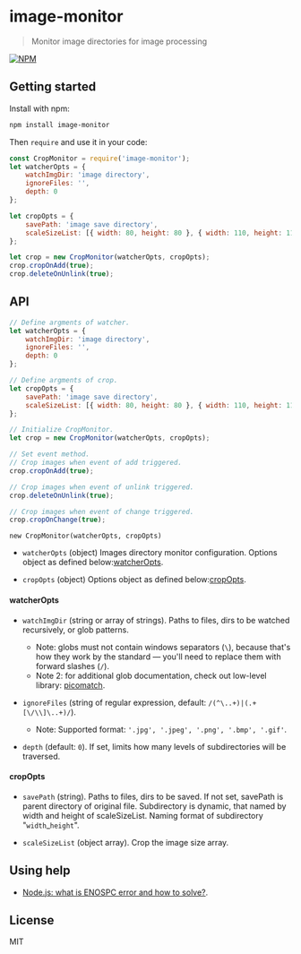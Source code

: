 # image-monitor

> Monitor image directories for image processing

[![NPM](https://nodei.co/npm/image-monitor.png)](https://www.npmjs.com/package/image-monitor)

## Getting started
Install with npm:

```sh
npm install image-monitor
```

Then `require` and use it in your code:

```javascript
const CropMonitor = require('image-monitor');
let watcherOpts = {
    watchImgDir: 'image directory',
    ignoreFiles: '',
    depth: 0
};

let cropOpts = {
    savePath: 'image save directory',
    scaleSizeList: [{ width: 80, height: 80 }, { width: 110, height: 110 }, { width: 240, height: 240 }]
};

let crop = new CropMonitor(watcherOpts, cropOpts);
crop.cropOnAdd(true);
crop.deleteOnUnlink(true);
```

## API

```javascript
// Define argments of watcher.
let watcherOpts = {
    watchImgDir: 'image directory',
    ignoreFiles: '',
    depth: 0
};

// Define argments of crop.
let cropOpts = {
    savePath: 'image save directory',
    scaleSizeList: [{ width: 80, height: 80 }, { width: 110, height: 110 }, { width: 240, height: 240 }]
};

// Initialize CropMonitor.
let crop = new CropMonitor(watcherOpts, cropOpts);

// Set event method.
// Crop images when event of add triggered.
crop.cropOnAdd(true);

// Crop images when event of unlink triggered.
crop.deleteOnUnlink(true);

// Crop images when event of change triggered.
crop.cropOnChange(true);
```

`new CropMonitor(watcherOpts, cropOpts)`

* `watcherOpts` (object) Images directory monitor configuration. Options object as defined below:[watcherOpts](#watcheropts).

* `cropOpts` (object) Options object as defined below:[cropOpts](#cropopts).

#### watcherOpts

* `watchImgDir` (string or array of strings). Paths to files, dirs to be watched
recursively, or glob patterns.
    - Note: globs must not contain windows separators (`\`),
    because that's how they work by the standard —
    you'll need to replace them with forward slashes (`/`).
    - Note 2: for additional glob documentation, check out low-level
    library: [picomatch](https://github.com/micromatch/picomatch).

* `ignoreFiles` (string of regular expression, default: `/(^\..+)|(.+[\/\\]\..+)/`).
    - Note: Supported format: `'.jpg', '.jpeg', '.png', '.bmp', '.gif'`.

* `depth` (default: `0`). If set, limits how many levels of
subdirectories will be traversed.

#### cropOpts

* `savePath` (string). Paths to files, dirs to be saved. If not set, savePath is parent directory of original file. Subdirectory is dynamic, that named by width and height of scaleSizeList.
Naming format of subdirectory "`width`_`height`".


* `scaleSizeList` (object array). Crop the image size array.

## Using help

* [Node.js: what is ENOSPC error and how to solve?](https://stackoverflow.com/questions/22475849/node-js-what-is-enospc-error-and-how-to-solve).

## License

MIT